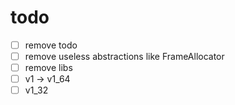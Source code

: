 # todo

- [ ] remove todo
- [ ] remove useless abstractions like FrameAllocator
- [ ] remove libs
- [ ] v1 -> v1_64
- [ ] v1_32